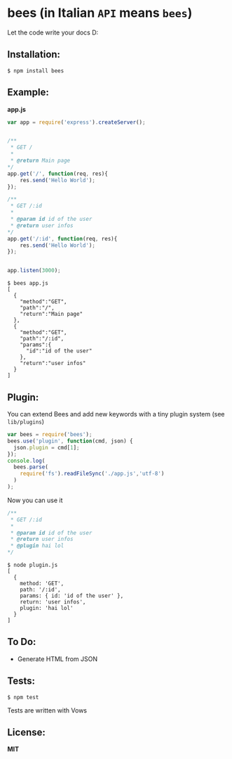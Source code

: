 bees (in Italian ```API``` means ```bees```)
====


Let the code write your docs D:

## Installation:

```
$ npm install bees
```

## Example: 

__app.js__
```javascript
var app = require('express').createServer();


/**
 * GET /
 * 
 * @return Main page
*/
app.get('/', function(req, res){
    res.send('Hello World');
});

/**
 * GET /:id
 * 
 * @param id id of the user
 * @return user infos
*/
app.get('/:id', function(req, res){
    res.send('Hello World');
});


app.listen(3000);
```

```
$ bees app.js
[
  {
    "method":"GET",
    "path":"/",
    "return":"Main page"
  },
  {
    "method":"GET",
    "path":"/:id",
    "params":{
      "id":"id of the user"
    },
    "return":"user infos"
  }
]

```

## Plugin:

You can extend Bees and add new keywords with a tiny plugin system (see ```lib/plugins```)

```javascript
var bees = require('bees');
bees.use('plugin', function(cmd, json) {
  json.plugin = cmd[1];
});
console.log(
  bees.parse(
    require('fs').readFileSync('./app.js','utf-8')
  )
);
```

Now you can use it

```javascript
/**
 * GET /:id
 * 
 * @param id id of the user
 * @return user infos
 * @plugin hai lol
*/
```

```
$ node plugin.js
[
  {
    method: 'GET',
    path: '/:id',
    params: { id: 'id of the user' },
    return: 'user infos',
    plugin: 'hai lol'
  }
]
```


## To Do:

- Generate HTML from JSON

## Tests:

```
$ npm test
```

Tests are written with Vows

## License:

__MIT__
